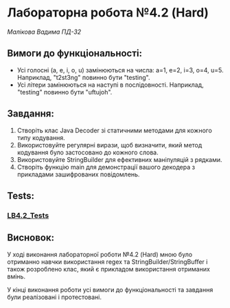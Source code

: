 # Лабораторна робота №4.2 (Hard)
*Малікова Вадима*
*ПД-32*

## Вимоги до функціональності:
* Усі голосні (a, e, i, o, u) замінюються на числа: a=1, e=2, i=3, o=4, u=5. Наприклад, "t2st3ng" повинно бути "testing".
* Усі літери замінюються на наступі в послідовності. Наприклад, "testing" повинно бути "uftujoh".

## Завдання:
1. Створіть клас Java Decoder зі статичними методами для кожного типу кодування.
2. Використовуйте регулярні вирази, щоб визначити, який метод кодування було застосовано до кожного слова.
3. Використовуйте StringBuilder для ефективних маніпуляцій з рядками.
4. Створіть функцію main для демонстрації вашого декодера з прикладами зашифрованих повідомлень.

## Tests:
### [LB4.2_Tests]()

## Висновок:
У ході виконання лабораторної роботи №4.2 (Hard) мною було отриманно навчки використання regex та StringBuilder/StringBuffer і також розроблено клас,
який є прикладом використання отриманих вмінь.

У кінці виконання роботи усі вимоги до функціональності та завдання були реалізовані і протестовані.